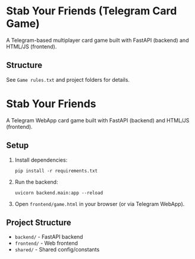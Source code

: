 # Stab Your Friends (Telegram Card Game)

A Telegram-based multiplayer card game built with FastAPI (backend) and HTML/JS (frontend).

## Structure

See `Game rules.txt` and project folders for details.

# Stab Your Friends

A Telegram WebApp card game built with FastAPI (backend) and HTML/JS (frontend).

## Setup

1. Install dependencies:
   ```
   pip install -r requirements.txt
   ```

2. Run the backend:
   ```
   uvicorn backend.main:app --reload
   ```

3. Open `frontend/game.html` in your browser (or via Telegram WebApp).

## Project Structure

- `backend/` - FastAPI backend
- `frontend/` - Web frontend
- `shared/` - Shared config/constants